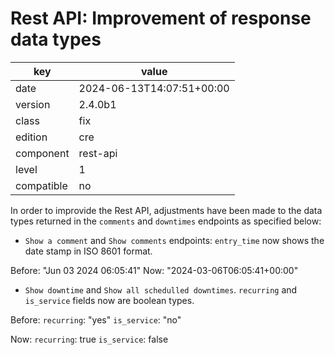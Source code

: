 [//]: # (werk v2)
# Rest API: Improvement of response data types

key        | value
---------- | ---
date       | 2024-06-13T14:07:51+00:00
version    | 2.4.0b1
class      | fix
edition    | cre
component  | rest-api
level      | 1
compatible | no

In order to improvide the Rest API, adjustments have been made to the
data types returned in the `comments` and `downtimes` endpoints as
specified below:

* `Show a comment` and `Show comments` endpoints:
`entry_time` now shows the date stamp in ISO 8601 format.

Before: "Jun 03 2024 06:05:41"
Now: "2024-03-06T06:05:41+00:00"

* `Show downtime` and `Show all schedulled downtimes`.
`recurring` and `is_service` fields now are boolean types.

Before:
`recurring`: "yes"
`is_service`: "no"

Now:
`recurring`: true
`is_service`: false

